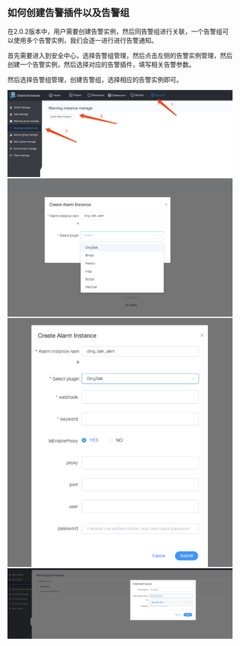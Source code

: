 ## 如何创建告警插件以及告警组

在2.0.2版本中，用户需要创建告警实例，然后同告警组进行关联，一个告警组可以使用多个告警实例，我们会逐一进行进行告警通知。

首先需要进入到安全中心，选择告警组管理，然后点击左侧的告警实例管理，然后创建一个告警实例，然后选择对应的告警插件，填写相关告警参数。

然后选择告警组管理，创建告警组，选择相应的告警实例即可。

<img src="/img/alert/alert_step_1.png">
<img src="/img/alert/alert_step_2.png">
<img src="/img/alert/alert_step_3.png">
<img src="/img/alert/alert_step_4.png">